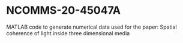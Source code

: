 # NCOMMS-20-45047A
MATLAB code to generate numerical data used for the paper: Spatial coherence of light inside three dimensional media
